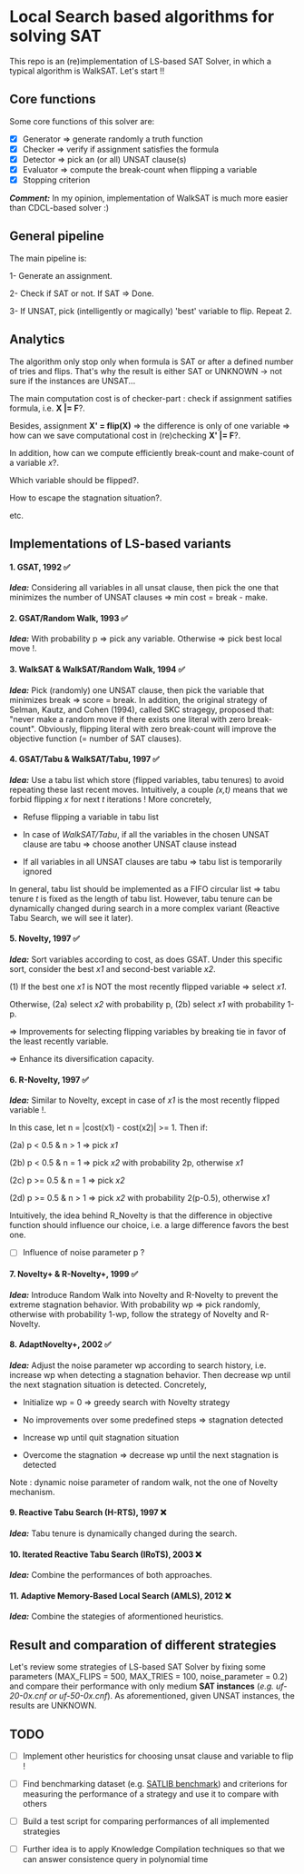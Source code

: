 # Local Search based algorithms for solving SAT

This repo is an (re)implementation of LS-based SAT Solver, in which a typical algorithm is WalkSAT. 
Let's start !!

## Core functions 

Some core functions of this solver are: 

- [X] Generator => generate randomly a truth function
- [X] Checker => verify if assignment satisfies the formula
- [X] Detector => pick an (or all) UNSAT clause(s)
- [X] Evaluator => compute the break-count when flipping a variable
- [X] Stopping criterion 

***Comment:*** In my opinion, implementation of WalkSAT is much more easier than CDCL-based solver :) 

## General pipeline

The main pipeline is:

1- Generate an assignment. 

2- Check if SAT or not. If SAT => Done.

3- If UNSAT, pick (intelligently or magically) 'best' variable to flip. Repeat 2. 

## Analytics

The algorithm only stop only when formula is SAT or after a defined number of tries and flips. That's why the result is either SAT or UNKNOWN -> not sure if the instances are UNSAT...

The main computation cost is of checker-part : check if assignment satifies formula, i.e. **X |= F**?.

Besides, assignment **X' = flip(X)** => the difference is only of one variable => how can we save computational cost in (re)checking **X' |= F**?.

In addition, how can we compute efficiently break-count and make-count of a variable *x*?. 

Which variable should be flipped?.

How to escape the stagnation situation?. 

etc. 

## Implementations of LS-based variants

#### 1. GSAT, 1992 :white_check_mark:

***Idea:*** Considering all variables in all unsat clause, then pick the one that minimizes the number of UNSAT clauses => min cost = break - make.

#### 2. GSAT/Random Walk, 1993  :white_check_mark:

***Idea:***  With probability p => pick any variable. Otherwise => pick best local move !. 

#### 3. WalkSAT & WalkSAT/Random Walk, 1994 :white_check_mark:

***Idea:*** Pick (randomly) one UNSAT clause, then pick the variable that minimizes break => score = break. In addition, the original strategy of Selman, Kautz, and Cohen (1994), called SKC stragegy, proposed that: "never make a random move if there exists one literal with zero break-count". Obviously, flipping literal with zero break-count will improve the objective function (= number of SAT clauses).

#### 4. GSAT/Tabu & WalkSAT/Tabu, 1997 :white_check_mark:

***Idea:*** Use a tabu list which store (flipped variables, tabu tenures) to avoid repeating these last recent moves. Intuitively, a couple *(x,t)* means that we forbid flipping *x* for next *t* iterations ! More concretely,

- Refuse flipping a variable in tabu list

- In case of *WalkSAT/Tabu*, if all the variables in the chosen UNSAT clause are tabu => choose another UNSAT clause instead

- If all variables in all UNSAT clauses are tabu =>  tabu list is temporarily ignored

In general, tabu list should be implemented as a FIFO circular list => tabu tenure *t* is fixed as the length of tabu list. However, tabu tenure can be dynamically changed during search in a more complex variant (Reactive Tabu Search, we will see it later).

#### 5. Novelty, 1997 :white_check_mark:

***Idea:*** Sort variables according to cost, as does GSAT. Under this specific sort, consider the best *x1* and second-best variable *x2*. 

(1) If the best one *x1* is NOT the most recently flipped variable => select *x1*. 

Otherwise, (2a) select *x2* with probability p, (2b) select *x1* with probability 1-p.

=> Improvements for selecting flipping variables by breaking tie in favor of the least recently variable.

=> Enhance its diversification capacity.         

#### 6. R-Novelty, 1997 :white_check_mark:

***Idea:*** Similar to Novelty, except in case of *x1* is the most recently flipped variable !. 

In this case, let n = |cost(x1) - cost(x2)| >= 1. Then if:

(2a) p < 0.5 & n > 1  => pick *x1*

(2b) p < 0.5 & n = 1  => pick *x2* with probability 2p, otherwise *x1*

(2c) p >= 0.5 & n = 1 => pick *x2*

(2d) p >= 0.5 & n > 1 => pick *x2* with probability 2(p-0.5), otherwise *x1*

Intuitively, the idea behind R_Novelty is that the difference in objective function should influence our choice, i.e. a large difference favors the best one.

- [ ] Influence of noise parameter p ? 

#### 7. Novelty+ & R-Novelty+, 1999 :white_check_mark:

***Idea:*** Introduce Random Walk into Novelty and R-Novelty to prevent the extreme stagnation behavior. With probability wp => pick randomly, otherwise with probability 1-wp, follow the strategy of Novelty and R-Novelty.

#### 8. AdaptNovelty+, 2002 :white_check_mark:

***Idea:*** Adjust the noise parameter wp according to search history, i.e. increase wp when detecting a stagnation behavior. Then decrease wp until the next stagnation situation is detected. Concretely,

- Initialize wp = 0 => greedy search with Novelty strategy

- No improvements over some predefined steps => stagnation detected 

- Increase wp until quit stagnation situation

- Overcome the stagnation => decrease wp until the next stagnation is detected 

Note : dynamic noise parameter of random walk, not the one of Novelty mechanism.

#### 9. Reactive Tabu Search (H-RTS), 1997 :x:

***Idea:***  Tabu tenure is dynamically changed during the search.

#### 10. Iterated Reactive Tabu Search (IRoTS), 2003 :x:

***Idea:*** Combine the performances of both approaches.

#### 11. Adaptive Memory-Based Local Search (AMLS), 2012 :x:

***Idea:*** Combine the stategies of aformentioned heuristics.

## Result and comparation of different strategies 

Let's review some strategies of LS-based SAT Solver by fixing some parameters (MAX_FLIPS = 500, MAX_TRIES = 100, noise_parameter = 0.2) and compare their performance with only medium **SAT instances** (*e.g. uf-20-0x.cnf or uf-50-0x.cnf*). As aforementioned, given UNSAT instances, the results are UNKNOWN. 

## TODO

- [ ] Implement other heuristics for choosing unsat clause and variable to flip ! 

- [ ] Find benchmarking dataset (e.g. [SATLIB benchmark](https://www.cs.ubc.ca/~hoos/SATLIB/benchm.html)) and criterions for measuring the performance of a strategy and use it to compare with others

- [ ] Build a test script for comparing performances of all implemented strategies

- [ ] Further idea is to apply Knowledge Compilation techniques so that we can answer consistence query in polynomial time 

